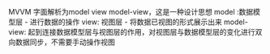MVVM  字面解析为model view model-view，这是一种设计思想
model :数据模型层 - 进行数据的操作
view: 视图层 - 将数据已视图的形式展示出来
model-view: 起到连接数据模型层与视图层的作用，对视图层与数据模型层的变化进行双向数据同步，不需要手动操作视图